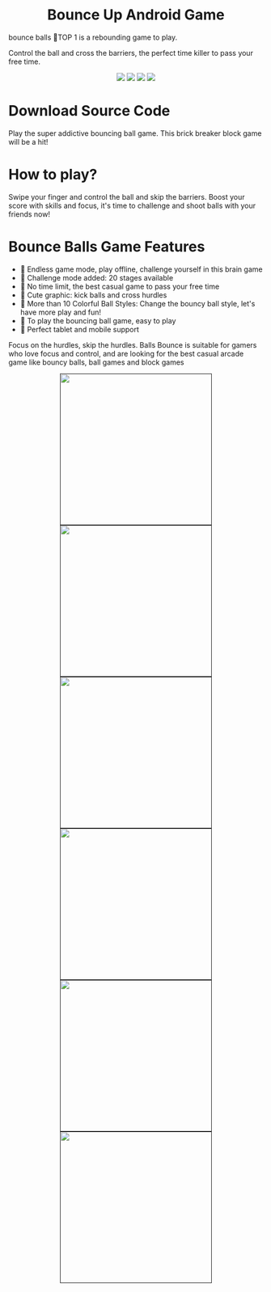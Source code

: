 <p align="center">
  <h1 align="center">Bounce Up Android Game</h1>
  
bounce balls
📣TOP 1 is a rebounding game to play.

Control the ball and cross the barriers, the perfect time killer to pass your free time.

<div align="center">

<a href="https://t.me/banrossyn" target="_blank"><img src="https://img.shields.io/badge/Telegram-%40banrossyn-28a8ea"></a>
<a href="https://wa.me/+919694260426/" target="_blank"><img src="https://img.shields.io/badge/whatsapp-%40+919694260426-28a8ea"></a>
<a href="https://www.linkedin.com/in/banrossyn/" target="_blank"><img src="https://img.shields.io/badge/LinkedIn-banrossyn-informational"></a>
<a href="mailto:banrossyn@gmail.com"><img src="https://img.shields.io/badge/Email-banrossyn%40gmail.com-blue"></a>

</div>

# 

# Download Source Code
Play the super addictive bouncing ball game. This brick breaker block game will be a hit!

# How to play?
Swipe your finger and control the ball and skip the barriers. Boost your score with skills and focus, it's time to challenge and shoot balls with your friends now!

# Bounce Balls Game Features

- 🔹 Endless game mode, play offline, challenge yourself in this brain game
- 🎈 Challenge mode added: 20 stages available
- 🔹 No time limit, the best casual game to pass your free time
- 🎈 Cute graphic: kick balls and cross hurdles
- 🔹 More than 10 Colorful Ball Styles: Change the bouncy ball style, let's have more play and fun!
- 🎈 To play the bouncing ball game, easy to play
- 🎈 Perfect tablet and mobile support

Focus on the hurdles, skip the hurdles. Balls Bounce is suitable for gamers who love focus and control, and are looking for the best casual arcade game like bouncy balls, ball games and block games

<p align="center">
    <a href="">
      <img src="https://user-images.githubusercontent.com/97843190/188789276-771047b6-1aa6-4666-a36a-0fd533551139.png" width="300"/>
    </a>
    <a href="">
      <img src="https://user-images.githubusercontent.com/97843190/188789238-e305fe3a-73ae-42ab-8b0c-bbfec0a1cbcf.png" width="300"/>
    </a>
    <a href="">
      <img src="https://user-images.githubusercontent.com/97843190/188789250-a9b5f9c8-b215-4207-9f5e-9fc99630c078.png" width="300"/>
    </a>
       <a href="">
      <img src="https://user-images.githubusercontent.com/97843190/188789256-ed97e27f-f688-4a68-859e-fada05119d36.png" width="300"/>
    </a>
        <a href="">
      <img src="https://user-images.githubusercontent.com/97843190/188789263-81f341ce-3164-48e1-ba81-88907f462783.png" width="300"/>
    </a>
        <a href="">
      <img src="https://user-images.githubusercontent.com/97843190/188789268-f351a2cf-322b-49e7-b09b-3dd05d34af47.png" width="300"/>
    </a>
  </p>
